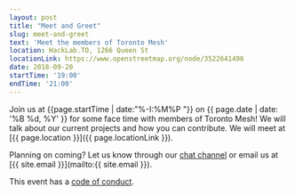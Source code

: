```yaml
---
layout: post
title: "Meet and Greet"
slug: meet-and-greet
text: 'Meet the members of Toronto Mesh'
location: HackLab.TO, 1266 Queen St
locationLink: https://www.openstreetmap.org/node/3522641496
date: 2018-09-20
startTime: '19:00'
endTime: '21:00'
---
```


Join us at {{page.startTime | date:"%-I:%M%P "}} on {{ page.date | date: '%B %d, %Y' }} for some face time with members of Toronto Mesh! We will talk about our current projects and how you can contribute. We will meet at [{{ page.location }}]({{ page.locationLink }}).

Planning on coming? Let us know through our [chat channel](https://chat.tomesh.net/#/room/#tomesh:tomesh.net) or email us at [{{ site.email }}](mailto:{{ site.email }}).

This event has a [code of conduct](/code-of-conduct/).
